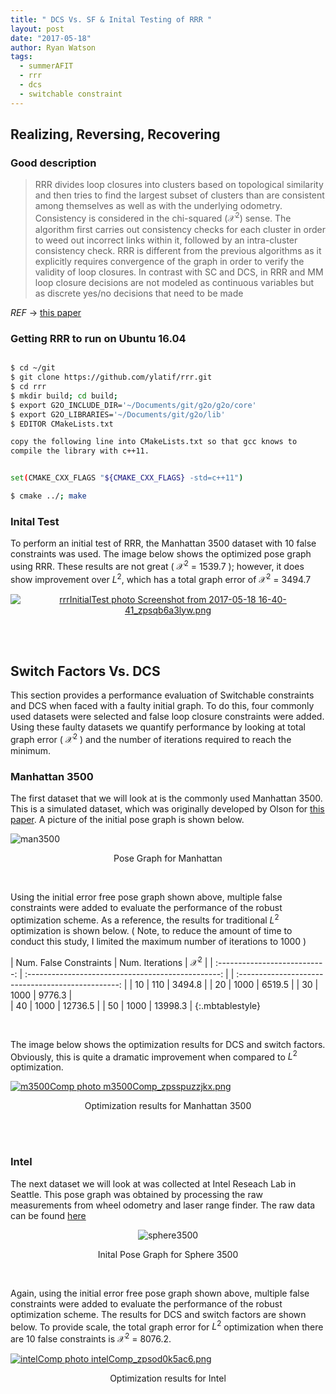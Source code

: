 ```yaml
---
title: " DCS Vs. SF & Inital Testing of RRR "
layout: post
date: "2017-05-18"
author: Ryan Watson 
tags:
  - summerAFIT
  - rrr 
  - dcs 
  - switchable constraint
---
```


## Realizing, Reversing, Recovering 

### Good description 

> RRR divides
loop closures into clusters based on topological similarity and then tries to find the largest subset of clusters than are consistent among themselves as well as with the underlying odometry. Consistency is considered in the chi-squared ($\mathcal{X}^2)$ sense. The algorithm first carries out consistency checks for each cluster in order to weed out incorrect links within it, followed by an intra-cluster consistency check. RRR is different from the previous algorithms as it explicitly requires convergence of the graph in order to verify the validity of loop closures. In contrast with SC and DCS, in RRR and MM loop closure decisions are not modeled as continuous variables but as discrete yes/no decisions that need to be made

*REF* $\rightarrow$ [this paper](http://n.ethz.ch/~cesarc/files/IROS2014_latif.pdf) 

### Getting RRR to run on Ubuntu 16.04

```bash

$ cd ~/git
$ git clone https://github.com/ylatif/rrr.git
$ cd rrr
$ mkdir build; cd build;
$ export G2O_INCLUDE_DIR='~/Documents/git/g2o/g2o/core'
$ export G2O_LIBRARIES='~/Documents/git/g2o/lib'
$ EDITOR CMakeLists.txt

copy the following line into CMakeLists.txt so that gcc knows to 
compile the library with c++11. 


set(CMAKE_CXX_FLAGS "${CMAKE_CXX_FLAGS} -std=c++11")

$ cmake ../; make

```


### Inital Test 

To perform an initial test of RRR, the Manhattan 3500 dataset with 10 false constraints was used. The image below shows the optimized pose graph using RRR. These results are not great ( $\mathcal{X}^2$ = 1539.7 ); however, it does show improvement over $L^2$, which has a total graph error of $\mathcal{X}^2$ = 3494.7 

<p align='center'>
<a href="https://lh3.googleusercontent.com/WaKcKY6rO-Q3l1BwGfgCr_GYKeL10dyVTAlSQqVKLHO34DQlUF5b9zTdNiYt3JIhQZfpwbE3DhG-w90s5oqv3VguE8RctG8SbvvxFOjPpW10lhsa35C1aArE_i0Yu_4oIljFOf2InA=w630-h457-no" target="_blank"><img src="https://lh3.googleusercontent.com/WaKcKY6rO-Q3l1BwGfgCr_GYKeL10dyVTAlSQqVKLHO34DQlUF5b9zTdNiYt3JIhQZfpwbE3DhG-w90s5oqv3VguE8RctG8SbvvxFOjPpW10lhsa35C1aArE_i0Yu_4oIljFOf2InA=w630-h457-no" border="0" alt="rrrInitialTest photo Screenshot from 2017-05-18 16-40-41_zpsqb6a3lyw.png"/></a>
</p>

<br><br>


## Switch Factors Vs. DCS 

This section provides a performance evaluation of Switchable constraints and DCS when faced with a faulty initial graph. To do this, four commonly used datasets were selected and false loop closure constraints were added. Using these faulty datasets we quantify performance by looking at total graph error ( $\mathcal{X}^2$ ) and the number of iterations required to reach the minimum.  

### Manhattan 3500 

The first dataset that we will look at is the commonly used Manhattan 3500. This is a simulated dataset, which was originally developed by Olson for [this paper](http://rvsn.csail.mit.edu/graphoptim/eolson-graphoptim2006.pdf). A picture of the initial pose graph is shown below.

<img src="http://www.lucacarlone.com/images/M3500_eg2o.jpg" alt="man3500" align="middle" >
<p align="center">
Pose Graph for Manhattan
</p>

<br>

Using the initial error free pose graph shown above, multiple false constraints were added to evaluate the performance of the robust optimization scheme. As a reference, the results for traditional $L^2$ optimization is shown below. ( Note, to reduce the amount of time to conduct this study, I limited the maximum number of iterations to 1000 )
<br>

| Num. False Constraints        |     Num. Iterations                      |       $\mathcal{X}^2$       |
| :---------------------------: | :------------------------------------------------: | | :------------------------------------------------: |
|    10      |   110  |  3494.8 |
|    20      |   1000 |  6519.5 | 
|    30      |   1000 |  9776.3 |                        
|    40      |   1000 | 12736.5 |
|    50      |   1000 | 13998.3 | 
{:.mbtablestyle}

<br>

The image below shows the optimization results for DCS and switch factors. Obviously, this is quite a dramatic improvement when compared to $L^2$ optimization. 

<a href="https://lh3.googleusercontent.com/M1EST8CL49qXIGZ7SPr-ZZjPDVWBfXu6EyyAaSKR6wgf1duCYdngLFxRjmTFaPYUDUWTHzCGE8dF03u7f8bq5uHO-iXtfMgAUh93EuKAPp73jbkV3DnCCQDDuTreAi7s9zqfK5WTnQ=w630-h331-no" target="_blank"><img src="https://lh3.googleusercontent.com/M1EST8CL49qXIGZ7SPr-ZZjPDVWBfXu6EyyAaSKR6wgf1duCYdngLFxRjmTFaPYUDUWTHzCGE8dF03u7f8bq5uHO-iXtfMgAUh93EuKAPp73jbkV3DnCCQDDuTreAi7s9zqfK5WTnQ=w630-h331-no" border="0" alt="m3500Comp photo m3500Comp_zpsspuzzjkx.png"/></a>
<p align='center'>
Optimization results for Manhattan 3500
</p>

<br><br>


### Intel  

The next dataset we will look at was collected at Intel Reseach Lab in Seattle. This pose graph was obtained by processing the raw measurements from wheel odometry and laser range finder. The raw data can be found [here](http://ais.informatik.uni-freiburg.de/slamevaluation)

<p align = 'center'>
<img src="http://www.lucacarlone.com/images/intel_lago_map.jpg" alt="sphere3500" align="middle" >
</p>
<p align="center">
Inital Pose Graph for Sphere 3500
</p>

<br>

Again, using the initial error free pose graph shown above, multiple false constraints were added to evaluate the performance of the robust optimization scheme. The results for DCS and switch factors are shown below. To provide scale, the total graph error for $L^2$ optimization when there are 10 false constraints is $\mathcal{X}^2$ = 8076.2. 


<a href="https://lh3.googleusercontent.com/97Rvrq64ZO3-uDnnsDiytm_V1xRDS0D3W_giJoh1ZypOqIiicP5n2WI08WhOEKl5AoaKSfR4tcgZDDmtDgspkWrc1tcC2c4rxOcUMG-QawCKOW1EcqZCKFzw6JIjZf9XSYy6Ku0O8Q=w630-h331-no" target="_blank"><img src="https://lh3.googleusercontent.com/97Rvrq64ZO3-uDnnsDiytm_V1xRDS0D3W_giJoh1ZypOqIiicP5n2WI08WhOEKl5AoaKSfR4tcgZDDmtDgspkWrc1tcC2c4rxOcUMG-QawCKOW1EcqZCKFzw6JIjZf9XSYy6Ku0O8Q=w630-h331-no" border="0" alt="intelComp photo intelComp_zpsod0k5ac6.png"/></a>
<p align='center'>
Optimization results for Intel 
</p>

<br><br>
